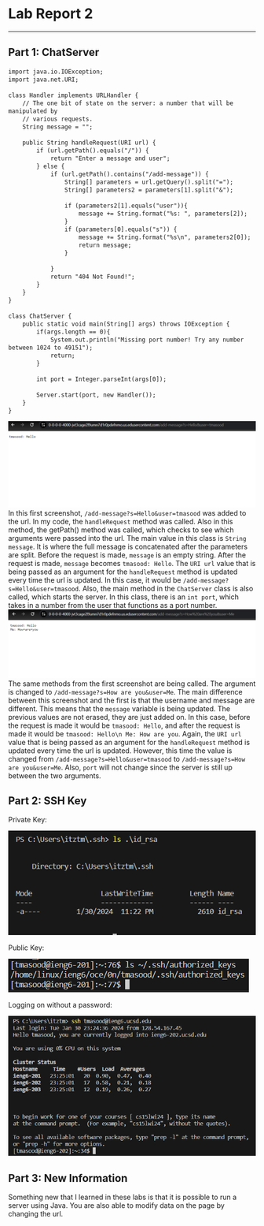 # **Lab Report 2**

***

## Part 1: ChatServer

```
import java.io.IOException;
import java.net.URI;

class Handler implements URLHandler {
    // The one bit of state on the server: a number that will be manipulated by
    // various requests.
    String message = "";

    public String handleRequest(URI url) {
        if (url.getPath().equals("/")) {
            return "Enter a message and user";
        } else {
            if (url.getPath().contains("/add-message")) {
                String[] parameters = url.getQuery().split("=");
                String[] parameters2 = parameters[1].split("&");
                
                if (parameters2[1].equals("user")){
                    message += String.format("%s: ", parameters[2]);
                }
                if (parameters[0].equals("s")) {
                    message += String.format("%s\n", parameters2[0]);
                    return message;
                }
                
            }
            return "404 Not Found!";
        }
    }
}

class ChatServer {
    public static void main(String[] args) throws IOException {
        if(args.length == 0){
            System.out.println("Missing port number! Try any number between 1024 to 49151");
            return;
        }

        int port = Integer.parseInt(args[0]);

        Server.start(port, new Handler());
    }
}
```
![Image](image1.png)
In this first screenshot, `/add-message?s=Hello&user=tmasood` was added to the url. In my code, the `handleRequest` method was called. Also in this method, the getPath() method was called, which checks to see which arguments were passed into the url. The main value in this class is `String message`. It is where the full message is concatenated after the parameters are split. Before the request is made, `message` is an empty string. After the request is made, `message` becomes `tmasood: Hello`. The `URI url` value that is being passed as an argument for the `handleRequest` method is updated every time the url is updated. In this case, it would be `/add-message?s=Hello&user=tmasood`. Also, the main method in the `ChatServer` class is also called, which starts the server. In this class, there is an `int port`, which takes in a number from the user that functions as a port number. 
![Image](image.png)
The same methods from the first screenshot are being called. The argument is changed to `/add-message?s=How are you&user=Me`. The main difference between this screenshot and the first is that the username and message are different. This means that the `message` variable is being updated. The previous values are not erased, they are just added on. In this case, before the request is made it would be `tmasood: Hello`, and after the request is made it would be `tmasood: Hello\n Me: How are you`. Again, the `URI url` value that is being passed as an argument for the `handleRequest` method is updated every time the url is updated. However, this time the value is changed from `/add-message?s=Hello&user=tmasood` to `/add-message?s=How are you&user=Me`. Also, `port` will not change since the server is still up between the two arguments.
## Part 2: SSH Key

Private Key:

![Image](private.png)

Public Key:

![Image](public.png)

Logging on without a password:

![Image](nopassword.png)

## Part 3: New Information
Something new that I learned in these labs is that it is possible to run a server using Java. You are also able to modify data on the page by changing the url.
